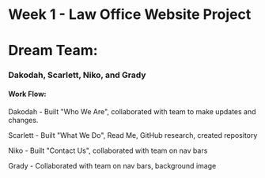 # Week 1 - Law Office Website Project

# Dream Team:

### Dakodah, Scarlett, Niko, and Grady

#### Work Flow:

  Dakodah - Built "Who We Are", collaborated with team to make updates and changes.


  Scarlett - Built "What We Do", Read Me, GitHub research, created repository


  Niko - Built "Contact Us", collaborated with team on nav bars


  Grady - Collaborated with team on nav bars, background image
